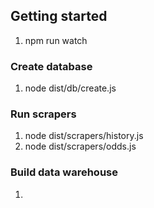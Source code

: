 


## Getting started

1. npm run watch

### Create database
1. node dist/db/create.js

### Run scrapers
1. node dist/scrapers/history.js
2. node dist/scrapers/odds.js 

### Build data warehouse
1. 